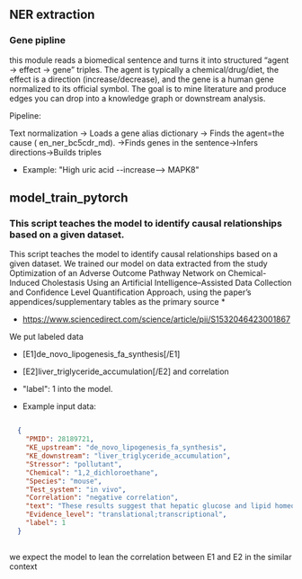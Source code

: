 ## NER extraction

###  Gene pipline 

this module reads a biomedical sentence and turns it into structured “agent → effect → gene” triples. 
The agent is typically a chemical/drug/diet, the effect is a direction (increase/decrease), and the gene is a human gene normalized to its official symbol. 
The goal is to mine literature and produce edges you can drop into a knowledge graph or downstream analysis.

Pipeline:

Text normalization -> Loads a  gene alias dictionary -> Finds the agent=the cause  ( en_ner_bc5cdr_md). ->Finds genes in the sentence->Infers directions->Builds triples

- Example:  "High uric acid  --increase-->  MAPK8"

## model_train_pytorch
###  This script teaches the model to identify causal relationships based on a given dataset. 
This script teaches the model to identify causal relationships based on a given dataset.
We trained our model on data extracted from the study Optimization of an Adverse Outcome Pathway Network on Chemical-Induced Cholestasis Using an Artificial Intelligence–Assisted 
Data Collection and Confidence Level Quantification Approach, using the paper’s appendices/supplementary tables as the primary  source *
*  https://www.sciencedirect.com/science/article/pii/S1532046423001867


We put labeled data 
- [E1]de_novo_lipogenesis_fa_synthesis[/E1] 
- [E2]liver_triglyceride_accumulation[/E2]
  and correlation 
 - "label": 1
  into the model.
  
- Example input data:

```json

  {
    "PMID": 28189721,
    "KE_upstream": "de_novo_lipogenesis_fa_synthesis",
    "KE_downstream": "liver_triglyceride_accumulation",
    "Stressor": "pollutant",
    "Chemical": "1,2_dichloroethane",
    "Species": "mouse",
    "Test_system": "in vivo",
    "Correlation": "negative correlation",
    "text": "These results suggest that hepatic glucose and lipid homeostasis are impaired by 1,2-DCE exposure via down-regulation of PYGL and G6PC expression, which may be primarily mediated by the 2-chloroacetic acid-activated Akt1 pathway. [E1]de_novo_lipogenesis_fa_synthesis[/E1] decreases [E2]liver_triglyceride_accumulation[/E2]. [E1]de_novo_lipogenesis_fa_synthesis[/E1] decreases [E2]liver_triglyceride_accumulation[/E2].",
    "Evidence_level": "translational;transcriptional",
    "label": 1
  }
  
  ```
  
  we expect the model to lean the correlation between E1 and E2 in the similar context
